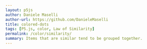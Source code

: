 ```yaml
---  
layout: p5js
author: Daniele Maselli
author-url: https://github.com/DanieleMaselli
title: colored-dots
tags: [P5.js, color, Law of Similarity]
permalink: /color/similarity/
summary: Items that are similar tend to be grouped together.
---  
```

